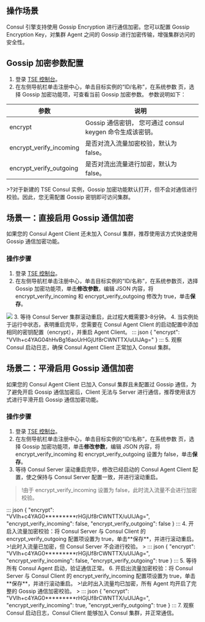 ## 操作场景
Consul 引擎支持使用 Gossip Encryption 进行通信加密。您可以配置 Gossip Encryption Key，对集群 Agent 之间的 Gossip 进行加密传输，增强集群访问的安全性。

## Gossip 加密参数配置
1. 登录 [TSE 控制台](https://console.cloud.tencent.com/tse)。
2. 在左侧导航栏单击注册中心，单击目标实例的“ID/名称”，在系统参数 页，选择 Gossip 加密功能项，可查看当前 Gossip 加密参数。
参数说明如下：
<table>
<thead>
<tr>
<th>参数</th>
<th>说明</th>
</tr>
</thead>
<tbody><tr>
<td>encrypt</td>
<td>Gossip 通信密钥， 您可通过 consul keygen 命令生成该密钥。</td>
</tr>
<tr>
<td>encrypt_verify_incoming</td>
<td>是否对流入流量加密校验，默认为 false。</td>
</tr>
<tr>
<td>encrypt_verify_outgoing</td>
<td>是否对流出流量进行加密，默认为 false。</td>
</tr>
</tbody></table>
>?对于新建的 TSE Consul 实例，Gossip 加密功能默认打开，但不会对通信进行校验。因此，您无需配置 Gossip 密钥即可访问集群。

## 场景一：直接启用 Gossip 通信加密
如果您的 Consul Agent Client 还未加入 Consul 集群，推荐使用该方式快速使用 Gossip 通信加密功能。

### 操作步骤
1. 登录 [TSE 控制台](https://console.cloud.tencent.com/tse)。
2. 在左侧导航栏单击注册中心，单击目标实例的“ID/名称”，在系统参数页，选择 Gossip 加密功能项，单击**修改参数**，编辑 JSON 内容，将 encrypt_verify_incoming 和 encrypt_verify_outgoing 修改为 true，单击**保存**。
<img src="https://qcloudimg.tencent-cloud.cn/raw/ecb7b408f23a45b4eeae90134d998620.jpg">
3. 等待 Consul Server 集群滚动重启，此过程大概需要3-8分钟。
4. 当实例处于运行中状态，表明重启完毕，您需要在 Consul Agent Client 的启动配置中添加相同的密钥配置（encrypt），并重启 Agent Client。
<dx-codeblock>
:::  json
{
  "encrypt": "VVIh+c4YAG04hHvBg16aoUrHGjUf8rCWNTTX/uUIJAg="
}
:::
</dx-codeblock>
5. 观察 Consul 启动日志，确保 Consul Agent Client 正常加入 Consul 集群。

## 场景二：平滑启用 Gossip 通信加密
如果您的 Consul Agent Client 已加入 Consul 集群且未配置过 Gossip 通信，为了避免开启 Gossip 通信加密后，Client 无法与 Server 进行通信，推荐使用该方式进行平滑开启 Gossip 通信加密功能。

### 操作步骤
1. 登录 [TSE 控制台](https://console.cloud.tencent.com/tse)。
2. 在左侧导航栏单击注册中心，单击目标实例的“ID/名称”，在系统参数 页，选择 Gossip 加密功能项，单击**修改参数**，编辑 JSON 内容，将 encrypt_verify_incoming 和 encrypt_verify_outgoing 设置为 false，单击**保存**。
3. 等待 Consul Server 滚动重启完毕，修改已经启动的 Consul Agent Client 配置，使之保持与 Consul Server 配置一致，并进行滚动重启。
>!由于 encrypt_verify_incoming 设置为 false，此时流入流量不会进行加密校验。
>
<dx-codeblock>
:::  json
{
    "encrypt": "VVIh+c4YAG0*********rHGjUf8rCWNTTX/uUIJAg=",
    "encrypt_verify_incoming": false,
    "encrypt_verify_outgoing": false
}
:::
</dx-codeblock>
4. 开启入流量加密校验：将 Consul Server 与 Consul Client 的 encrypt_verify_outgoing 配置项设置为 true，单击**保存**，并进行滚动重启。
>!此时入流量已加密，但 Consul Server 不会进行校验。
>
<dx-codeblock>
:::  json
{
    "encrypt": "VVIh+c4YAG0*********rHGjUf8rCWNTTX/uUIJAg=",
    "encrypt_verify_incoming": false,
    "encrypt_verify_outgoing": true
}
:::
</dx-codeblock>
5. 等待所有 Consul Agent 启动，验证通信正常。
6. 开启出流量加密校验：将 Consul Server 与 Consul Client 的 encrypt_verify_incoming 配置项设置为 true，单击**保存**，并进行滚动重启。
>!此时出入流量均已加密，所有 Agent 均开启了完整的 Gossip 通信加密校验。
>
<dx-codeblock>
:::  json
{
    "encrypt": "VVIh+c4YAG0*********rHGjUf8rCWNTTX/uUIJAg=",
    "encrypt_verify_incoming": true,
    "encrypt_verify_outgoing": true
}
:::
</dx-codeblock>
7. 观察 Consul 启动日志，Consul Client 能够加入 Consul 集群，并正常通信。
